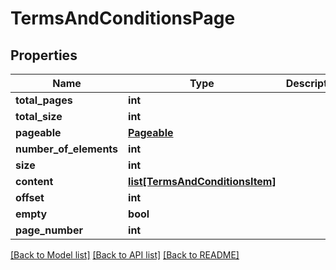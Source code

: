# TermsAndConditionsPage

## Properties
Name | Type | Description | Notes
------------ | ------------- | ------------- | -------------
**total_pages** | **int** |  | [optional] 
**total_size** | **int** |  | [optional] 
**pageable** | [**Pageable**](Pageable.md) |  | [optional] 
**number_of_elements** | **int** |  | [optional] 
**size** | **int** |  | [optional] 
**content** | [**list[TermsAndConditionsItem]**](TermsAndConditionsItem.md) |  | [optional] 
**offset** | **int** |  | [optional] 
**empty** | **bool** |  | [optional] 
**page_number** | **int** |  | [optional] 

[[Back to Model list]](../README.md#documentation-for-models) [[Back to API list]](../README.md#documentation-for-api-endpoints) [[Back to README]](../README.md)

